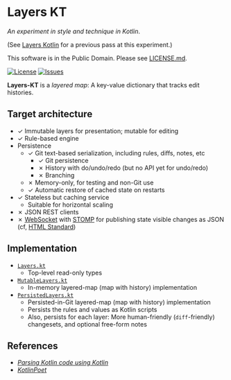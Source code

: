 # Layers KT

_An experiment in style and technique in Kotlin_.

(See [Layers Kotlin](https://github.com/binkley/layers-kt) for a previous
pass at this experiment.)

This software is in the Public Domain.  Please see [LICENSE.md](../LICENSE.md).

[![License](https://img.shields.io/badge/license-PD-blue.svg)](http://unlicense.org)
[![Issues](https://img.shields.io/github/issues/binkley/spikes.svg)](https://github.com/binkley/spikes/issues)

**Layers-KT** is a _layered map_: A key-value dictionary that tracks edit
histories.

## Target architecture

* &#x2713; Immutable layers for presentation; mutable for editing
* &#x2713; Rule-based engine
* Persistence
  - &#x2713; Git text-based serialization, including rules, diffs, notes, etc
    - &#x2713; Git persistence
    - &#x2717; History with do/undo/redo (but no API yet for undo/redo)
    - &#x2717; Branching
  - &#x2717; Memory-only, for testing and non-Git use
  - &#x2713; Automatic restore of cached state on restarts
* &#x2713; Stateless but caching service
  - Suitable for horizontal scaling
* &#x2717; JSON REST clients
* &#x2717; [WebSocket](https://en.wikipedia.org/wiki/WebSocket) with
  [STOMP](https://stomp.github.io) for publishing state visible changes as
  JSON (cf,
  [HTML Standard](https://html.spec.whatwg.org/multipage/web-sockets.html))

## Implementation

* [`Layers.kt`](./src/main/kotlin/hm/binkley/layers/Layers.kt)
  - Top-level read-only types
* [`MutableLayers.kt`](src/main/kotlin/hm/binkley/layers/PersistedMutableLayers.kt)
  - In-memory layered-map (map with history) implementation
* [`PersistedLayers.kt`](./src/main/kotlin/hm/binkley/layers/PersistedLayers.kt)
  - Persisted-in-Git layered-map (map with history) implementation
  - Persists the rules and values as Kotlin scripts
  - Also, persists for each layer: More human-friendly (`diff`-friendly)
    changesets, and optional free-form notes 

## References

* [_Parsing Kotlin code using Kotlin_](https://jitinsharma.in/posts/parsing-kotlin-using-code-kotlin/)
* [_KotlinPoet_](https://square.github.io/kotlinpoet/)

